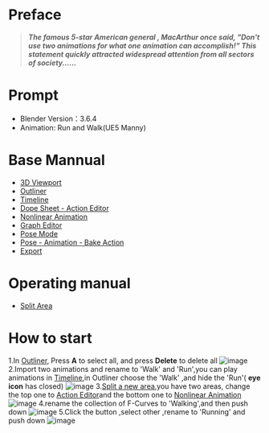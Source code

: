 # Preface
> **_The famous 5-star American general , MacArthur once said, "Don't use two animations for what one animation can accomplish!" This statement quickly attracted widespread attention from all sectors of society......_**
# Prompt
- Blender Version：3.6.4
- Animation: Run and Walk(UE5 Manny)
# Base Mannual
- [3D Viewport](https://github.com/Nanfengzhiwo1/BlenderCombineAnimations/issues/1)
- [Outliner](https://github.com/Nanfengzhiwo1/BlenderCombineAnimations/issues/2)
- [Timeline](https://github.com/Nanfengzhiwo1/BlenderCombineAnimations/issues/3)
- [Dope Sheet - Action Editor](https://github.com/Nanfengzhiwo1/BlenderCombineAnimations/issues/4)
- [Nonlinear Animation](https://github.com/Nanfengzhiwo1/BlenderCombineAnimations/issues/5)
- [Graph Editor](https://github.com/Nanfengzhiwo1/BlenderCombineAnimations/issues/6)
- [Pose Mode](https://github.com/Nanfengzhiwo1/BlenderCombineAnimations/issues/7)
- [Pose - Animation - Bake Action](https://github.com/Nanfengzhiwo1/BlenderCombineAnimations/issues/8)
- [Export](https://github.com/Nanfengzhiwo1/BlenderCombineAnimations/issues/9)
# Operating manual
- [Split Area](https://github.com/Nanfengzhiwo1/BlenderCombineAnimations/issues/10)
# How to start
1.In [Outliner](https://github.com/Nanfengzhiwo1/BlenderCombineAnimations/issues/2), Press **A** to select all, and press **Delete** to delete all
![image](https://github.com/Nanfengzhiwo1/BlenderCombineAnimations/assets/107869748/15297cdf-f7c2-48f4-8003-3ae1799f7e34)
2.Import two animations and rename to 'Walk' and 'Run',you can play animations in [Timeline](https://github.com/Nanfengzhiwo1/BlenderCombineAnimations/issues/3),in Outliner choose the 'Walk' ,and  hide the 'Run'( **eye icon** has closed)
![image](https://github.com/Nanfengzhiwo1/BlenderCombineAnimations/assets/107869748/83718d97-dc45-4246-ae85-b1583bfe166e)
3.[Split a new area](https://github.com/Nanfengzhiwo1/BlenderCombineAnimations/issues/10),you have two areas, change the top one to [Action Editor](https://github.com/Nanfengzhiwo1/BlenderCombineAnimations/issues/4)and the bottom one to [Nonlinear Animation](https://github.com/Nanfengzhiwo1/BlenderCombineAnimations/issues/5)
![image](https://github.com/Nanfengzhiwo1/BlenderCombineAnimations/assets/107869748/bbc54883-335c-4196-80ca-10b030afc0c8)
4.rename the collection of F-Curves to 'Walking',and then push down
![image](https://github.com/Nanfengzhiwo1/BlenderCombineAnimations/assets/107869748/c158ef44-c1e9-4a7a-82a1-57335ca0219c)
5.Click the button ,select other ,rename to 'Running' and push down
![image](https://github.com/Nanfengzhiwo1/BlenderCombineAnimations/assets/107869748/9f271658-f561-4107-993b-ca4cb4fb29b2)
